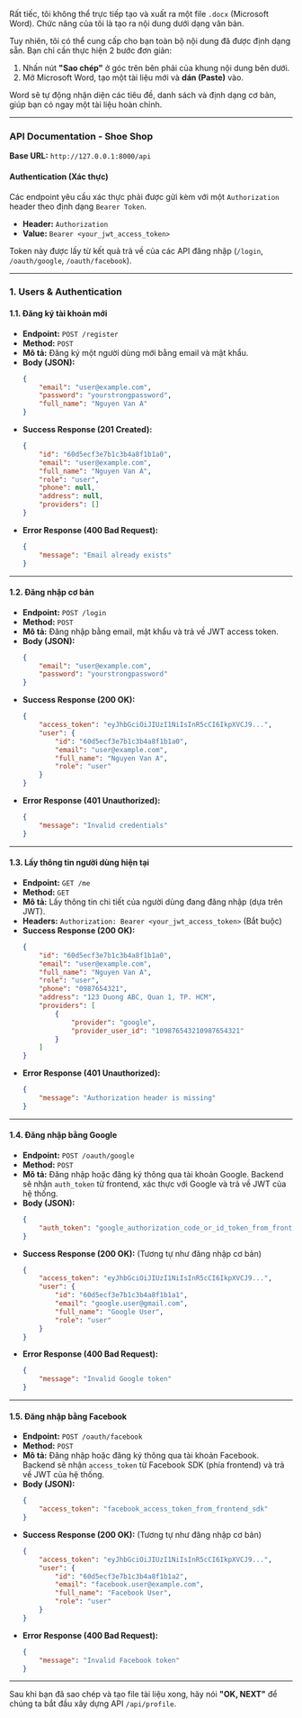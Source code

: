 Rất tiếc, tôi không thể trực tiếp tạo và xuất ra một file `.docx` (Microsoft Word). Chức năng của tôi là tạo ra nội dung dưới dạng văn bản.

Tuy nhiên, tôi có thể cung cấp cho bạn toàn bộ nội dung đã được định dạng sẵn. Bạn chỉ cần thực hiện 2 bước đơn giản:

1.  Nhấn nút **"Sao chép"** ở góc trên bên phải của khung nội dung bên dưới.
2.  Mở Microsoft Word, tạo một tài liệu mới và **dán (Paste)** vào.

Word sẽ tự động nhận diện các tiêu đề, danh sách và định dạng cơ bản, giúp bạn có ngay một tài liệu hoàn chỉnh.

---

### **API Documentation - Shoe Shop**

**Base URL:** `http://127.0.0.1:8000/api`

#### **Authentication (Xác thực)**

Các endpoint yêu cầu xác thực phải được gửi kèm với một `Authorization` header theo định dạng `Bearer Token`.

*   **Header:** `Authorization`
*   **Value:** `Bearer <your_jwt_access_token>`

Token này được lấy từ kết quả trả về của các API đăng nhập (`/login`, `/oauth/google`, `/oauth/facebook`).

---

### **1. Users & Authentication**

#### **1.1. Đăng ký tài khoản mới**

*   **Endpoint:** `POST /register`
*   **Method:** `POST`
*   **Mô tả:** Đăng ký một người dùng mới bằng email và mật khẩu.
*   **Body (JSON):**
    ```json
    {
        "email": "user@example.com",
        "password": "yourstrongpassword",
        "full_name": "Nguyen Van A"
    }
    ```
*   **Success Response (201 Created):**
    ```json
    {
        "id": "60d5ecf3e7b1c3b4a8f1b1a0",
        "email": "user@example.com",
        "full_name": "Nguyen Van A",
        "role": "user",
        "phone": null,
        "address": null,
        "providers": []
    }
    ```
*   **Error Response (400 Bad Request):**
    ```json
    {
        "message": "Email already exists"
    }
    ```

---

#### **1.2. Đăng nhập cơ bản**

*   **Endpoint:** `POST /login`
*   **Method:** `POST`
*   **Mô tả:** Đăng nhập bằng email, mật khẩu và trả về JWT access token.
*   **Body (JSON):**
    ```json
    {
        "email": "user@example.com",
        "password": "yourstrongpassword"
    }
    ```
*   **Success Response (200 OK):**
    ```json
    {
        "access_token": "eyJhbGciOiJIUzI1NiIsInR5cCI6IkpXVCJ9...",
        "user": {
            "id": "60d5ecf3e7b1c3b4a8f1b1a0",
            "email": "user@example.com",
            "full_name": "Nguyen Van A",
            "role": "user"
        }
    }
    ```
*   **Error Response (401 Unauthorized):**
    ```json
    {
        "message": "Invalid credentials"
    }
    ```

---

#### **1.3. Lấy thông tin người dùng hiện tại**

*   **Endpoint:** `GET /me`
*   **Method:** `GET`
*   **Mô tả:** Lấy thông tin chi tiết của người dùng đang đăng nhập (dựa trên JWT).
*   **Headers:** `Authorization: Bearer <your_jwt_access_token>` (Bắt buộc)
*   **Success Response (200 OK):**
    ```json
    {
        "id": "60d5ecf3e7b1c3b4a8f1b1a0",
        "email": "user@example.com",
        "full_name": "Nguyen Van A",
        "role": "user",
        "phone": "0987654321",
        "address": "123 Duong ABC, Quan 1, TP. HCM",
        "providers": [
            {
                "provider": "google",
                "provider_user_id": "109876543210987654321"
            }
        ]
    }
    ```
*   **Error Response (401 Unauthorized):**
    ```json
    {
        "message": "Authorization header is missing"
    }
    ```

---

#### **1.4. Đăng nhập bằng Google**

*   **Endpoint:** `POST /oauth/google`
*   **Method:** `POST`
*   **Mô tả:** Đăng nhập hoặc đăng ký thông qua tài khoản Google. Backend sẽ nhận `auth_token` từ frontend, xác thực với Google và trả về JWT của hệ thống.
*   **Body (JSON):**
    ```json
    {
        "auth_token": "google_authorization_code_or_id_token_from_frontend"
    }
    ```
*   **Success Response (200 OK):** (Tương tự như đăng nhập cơ bản)
    ```json
    {
        "access_token": "eyJhbGciOiJIUzI1NiIsInR5cCI6IkpXVCJ9...",
        "user": {
            "id": "60d5ecf3e7b1c3b4a8f1b1a1",
            "email": "google.user@gmail.com",
            "full_name": "Google User",
            "role": "user"
        }
    }
    ```
*   **Error Response (400 Bad Request):**
    ```json
    {
        "message": "Invalid Google token"
    }
    ```
---

#### **1.5. Đăng nhập bằng Facebook**

*   **Endpoint:** `POST /oauth/facebook`
*   **Method:** `POST`
*   **Mô tả:** Đăng nhập hoặc đăng ký thông qua tài khoản Facebook. Backend sẽ nhận `access_token` từ Facebook SDK (phía frontend) và trả về JWT của hệ thống.
*   **Body (JSON):**
    ```json
    {
        "access_token": "facebook_access_token_from_frontend_sdk"
    }
    ```
*   **Success Response (200 OK):** (Tương tự như đăng nhập cơ bản)
    ```json
    {
        "access_token": "eyJhbGciOiJIUzI1NiIsInR5cCI6IkpXVCJ9...",
        "user": {
            "id": "60d5ecf3e7b1c3b4a8f1b1a2",
            "email": "facebook.user@example.com",
            "full_name": "Facebook User",
            "role": "user"
        }
    }
    ```
*   **Error Response (400 Bad Request):**
    ```json
    {
        "message": "Invalid Facebook token"
    }
    ```

---

Sau khi bạn đã sao chép và tạo file tài liệu xong, hãy nói **"OK, NEXT"** để chúng ta bắt đầu xây dựng API `/api/profile`.
